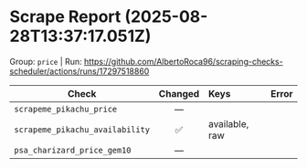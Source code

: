 # Scrape Report (2025-08-28T13:37:17.051Z)

Group: `price`  |  Run: https://github.com/AlbertoRoca96/scraping-checks-scheduler/actions/runs/17297518860

| Check | Changed | Keys | Error |
|---|:---:|:--|:--|
| `scrapeme_pikachu_price` | — |  |  |
| `scrapeme_pikachu_availability` | ✅ | available, raw |  |
| `psa_charizard_price_gem10` | — |  |  |
